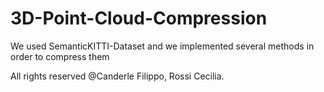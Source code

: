 # 3D-Point-Cloud-Compression
We used SemanticKITTI-Dataset and we implemented several methods in order to compress them

All rights reserved @Canderle Filippo, Rossi Cecilia.

